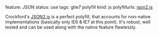 feature: JSON
status: use
tags: gtie7 polyfill
kind: js
polyfillurls: [json2.js](https://github.com/douglascrockford/JSON-js)

Crockford's [JSON2.js](https://github.com/douglascrockford/JSON-js) is a perfect polyfill, that accounts for non-native implementations (basically only IE6 & IE7 at this point). It's robust, well tested and can be used along with the native feature flawlessly.
